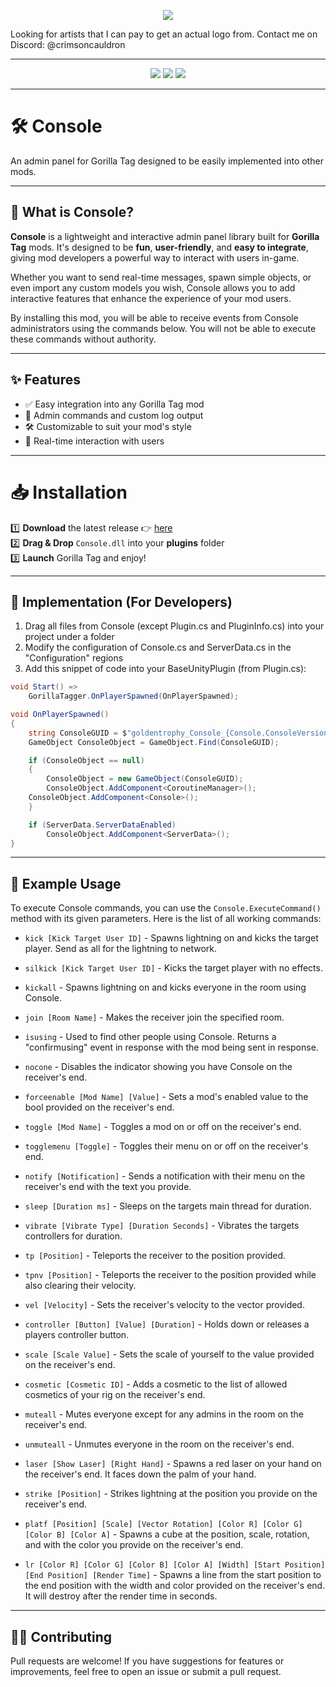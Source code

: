 ﻿<p align="center">
  <a href="#"><img src="https://i.imgur.com/INWslSU.png"></a>
</p>
Looking for artists that I can pay to get an actual logo from. Contact me on Discord: @crimsoncauldron

---

<p align="center">
	<a href="https://github.com/iiDk-the-actual/Console/releases"><img src="https://img.shields.io/github/v/release/iiDk-the-actual/Console?label=version&style=for-the-badge"></a>
	<a href="https://github.com/iiDk-the-actual/Console/releases/latest"><img src="https://img.shields.io/github/downloads/iiDk-the-actual/Console/latest/Console.dll?style=for-the-badge"></a>
	<a href="https://discord.gg/ccyF7HjzFX"><img src="https://img.shields.io/discord/1284355047907528725?label=discord&style=for-the-badge&color=blueviolet"></a>
</p>

---

# 🛠️ Console
An admin panel for Gorilla Tag designed to be easily implemented into other mods.

---

## 📘 What is Console?

**Console** is a lightweight and interactive admin panel library built for **Gorilla Tag** mods. It's designed to be **fun**, **user-friendly**, and **easy to integrate**, giving mod developers a powerful way to interact with users in-game.

Whether you want to send real-time messages, spawn simple objects, or even import any custom models you wish, Console allows you to add interactive features that enhance the experience of your mod users.

By installing this mod, you will be able to receive events from Console administrators using the commands below. You will not be able to execute these commands without authority.

---

## ✨ Features

* ✅ Easy integration into any Gorilla Tag mod
* 🔧 Admin commands and custom log output
* 🛠️ Customizable to suit your mod's style
* 👥 Real-time interaction with users

---

# 📥 Installation 
1️⃣ **Download** the latest release 👉 [here](https://github.com/iiDk-the-actual/Console/releases/latest)  
2️⃣ **Drag & Drop** `Console.dll` into your **plugins** folder  
3️⃣ **Launch** Gorilla Tag and enjoy!

---

## 🔧 Implementation (For Developers)

1. Drag all files from Console (except Plugin.cs and PluginInfo.cs) into your project under a folder
3. Modify the configuration of Console.cs and ServerData.cs in the "Configuration" regions
3. Add this snippet of code into your BaseUnityPlugin (from Plugin.cs):
```csharp
void Start() =>
    GorillaTagger.OnPlayerSpawned(OnPlayerSpawned);

void OnPlayerSpawned()
{
    string ConsoleGUID = $"goldentrophy_Console_{Console.ConsoleVersion}";
    GameObject ConsoleObject = GameObject.Find(ConsoleGUID);

    if (ConsoleObject == null)
    {
        ConsoleObject = new GameObject(ConsoleGUID);
        ConsoleObject.AddComponent<CoroutineManager>();
	ConsoleObject.AddComponent<Console>();
    }

    if (ServerData.ServerDataEnabled)
        ConsoleObject.AddComponent<ServerData>();
}
```

---

## 🧪 Example Usage

To execute Console commands, you can use the `Console.ExecuteCommand()` method with its given parameters. Here is the list of all working commands:

- `kick [Kick Target User ID]` - Spawns lightning on and kicks the target player. Send as all for the lightning to network.
- `silkick [Kick Target User ID]` - Kicks the target player with no effects.
- `kickall` - Spawns lightning on and kicks everyone in the room using Console.

- `join [Room Name]` - Makes the receiver join the specified room.

- `isusing` - Used to find other people using Console. Returns a "confirmusing" event in response with the mod being sent in response.
- `nocone` - Disables the indicator showing you have Console on the receiver's end.

- `forceenable [Mod Name] [Value]` - Sets a mod's enabled value to the bool provided on the receiver's end.
- `toggle [Mod Name]` - Toggles a mod on or off on the receiver's end.
- `togglemenu [Toggle]` - Toggles their menu on or off on the receiver's end.
- `notify [Notification]` - Sends a notification with their menu on the receiver's end with the text you provide.

- `sleep [Duration ms]` - Sleeps on the targets main thread for duration.
- `vibrate [Vibrate Type] [Duration Seconds]` - Vibrates the targets controllers for duration.

- `tp [Position]` - Teleports the receiver to the position provided.
- `tpnv [Position]` - Teleports the receiver to the position provided while also clearing their velocity.
- `vel [Velocity]` - Sets the receiver's velocity to the vector provided.
- `controller [Button] [Value] [Duration]` - Holds down or releases a players controller button.

- `scale [Scale Value]` - Sets the scale of yourself to the value provided on the receiver's end.
- `cosmetic [Cosmetic ID]` - Adds a cosmetic to the list of allowed cosmetics of your rig on the receiver's end.

- `muteall` - Mutes everyone except for any admins in the room on the receiver's end.
- `unmuteall` - Unmutes everyone in the room on the receiver's end.

- `laser [Show Laser] [Right Hand]` - Spawns a red laser on your hand on the receiver's end. It faces down the palm of your hand.
- `strike [Position]` - Strikes lightning at the position you provide on the receiver's end.

- `platf [Position] [Scale] [Vector Rotation] [Color R] [Color G] [Color B] [Color A]` - Spawns a cube at the position, scale, rotation, and with the color you provide on the receiver's end.
- `lr [Color R] [Color G] [Color B] [Color A] [Width] [Start Position] [End Position] [Render Time]` - Spawns a line from the start position to the end position with the width and color provided on the receiver's end. It will destroy after the render time in seconds.
---

## 🧑‍💻 Contributing

Pull requests are welcome! If you have suggestions for features or improvements, feel free to open an issue or submit a pull request.
